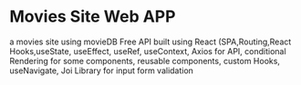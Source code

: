 # Movies Site Web APP

a movies site using movieDB Free API built using React (SPA,Routing,React Hooks,useState, useEffect, useRef, useContext, Axios for API, conditional Rendering for some components, reusable components, custom Hooks, useNavigate, Joi Library for input form validation
